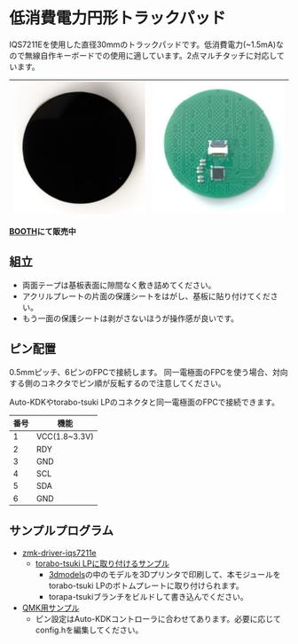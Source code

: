 # 低消費電力円形トラックパッド


IQS7211Eを使用した直径30mmのトラックパッドです。低消費電力(~1.5mA)なので無線自作キーボードでの使用に適しています。2点マルチタッチに対応しています。

|![](img/top.JPG)|![](img/bottom.JPG)|
|-|-|

**[BOOTH](https://nogikes.booth.pm/items/7254791)にて販売中**

## 組立

* 両面テープは基板表面に隙間なく敷き詰めてください。
* アクリルプレートの片面の保護シートをはがし、基板に貼り付けてください。
* もう一面の保護シートは剥がさないほうが操作感が良いです。

## ピン配置

0.5mmピッチ、6ピンのFPCで接続します。 同一電極面のFPCを使う場合、対向する側のコネクタでピン順が反転するので注意してください。

Auto-KDKやtorabo-tsuki LPのコネクタと同一電極面のFPCで接続できます。

|番号|機能|
|-|-|
|1|VCC(1.8~3.3V)|
|2|RDY|
|3|GND|
|4|SCL|
|5|SDA|
|6|GND|

## サンプルプログラム

- [zmk-driver-iqs7211e](https://github.com/sekigon-gonnoc/zmk-driver-iqs7211e)
  - [torabo-tsuki LPに取り付けるサンプル](https://github.com/sekigon-gonnoc/zmk-keyboard-torabo-tsuki-lp/tree/torapa-tsuki)
    - [3dmodels](./3dmodels/)の中のモデルを3Dプリンタで印刷して、本モジュールをtorabo-tsuki LPのボトムプレートに取り付けられます。
    - torapa-tsukiブランチをビルドして書き込んでください。
- [QMK用サンプル](./qmk_firmware)
    - ピン設定はAuto-KDKコントローラに合わせてあります。必要に応じてconfig.hを編集してください。
